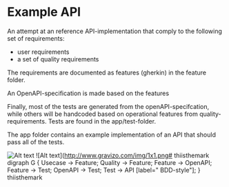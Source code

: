 # Example API
An attempt at an reference API-implementation that comply to the following set of requirements:
- user requirements
- a set of quality requirements

The requirements are documented as features (gherkin) in the feature folder.

An OpenAPI-specification is made based on the features

Finally, most of the tests are generated from the openAPI-specifcation, while others will be handcoded based on operational features from quality-requirements. Tests are found in the app/test-folder.

The app folder contains an example implementation of an API that should pass all of the tests.

![Alt text](https://g.gravizo.com/source/svg/thiisthemark?http%3A%2F%2Fwww.gravizo.com)
![Alt text](http://www.gravizo.com/img/1x1.png#
thiisthemark
  digraph G {
  Usecase -> Feature;
  Quality -> Feature;
  Feature -> OpenAPI;
  Feature -> Test;
  OpenAPI -> Test;
  Test -> API [label=" BDD-style"];
  }
thiisthemark
